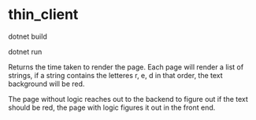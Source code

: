 # thin_client

dotnet build

dotnet run


Returns the time taken to render the page. Each page will render a list of strings, if a string contains the letteres r, e, d in that order, the text background will be red.

The page without logic reaches out to the backend to figure out if the text should be red, the page with logic figures it out in the front end.
